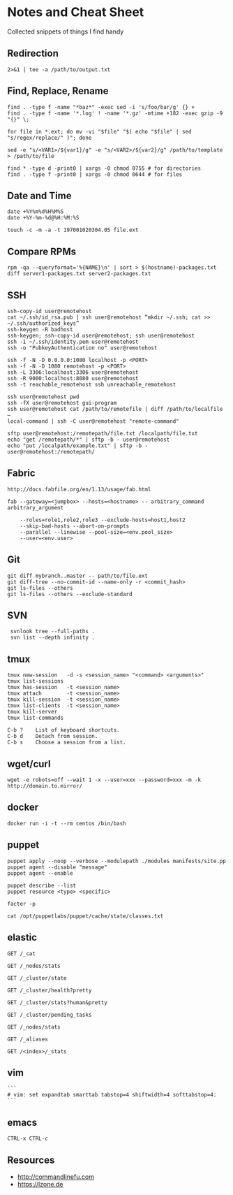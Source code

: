 # Notes and Cheat Sheet

Collected snippets of things I find handy


## Redirection

    2>&1 | tee -a /path/to/output.txt

## Find, Replace, Rename

    find . -type f -name "*baz*" -exec sed -i 's/foo/bar/g' {} +
    find . -type f -name '*.log' ! -name '*.gz' -mtime +182 -exec gzip -9 "{}" \;

    for file in *.ext; do mv -vi "$file" "$( echo "$file" | sed "s/regex/replace/" )"; done

    sed -e "s/<VAR1>/${var1}/g" -e "s/<VAR2>/${var2}/g" /path/to/template > /path/to/file

    find * -type d -print0 | xargs -0 chmod 0755 # for directories
    find . -type f -print0 | xargs -0 chmod 0644 # for files

## Date and Time

    date +%Y%m%d%H%M%S
    date +%Y-%m-%d@%H:%M:%S

    touch -c -m -a -t 197001020304.05 file.ext

## Compare RPMs

    rpm -qa --queryformat='%{NAME}\n' | sort > $(hostname)-packages.txt
    diff server1-packages.txt server2-packages.txt

## SSH

    ssh-copy-id user@remotehost
    cat ~/.ssh/id_rsa.pub | ssh user@remotehost “mkdir ~/.ssh; cat >> ~/.ssh/authorized_keys”
    ssh-keygen -R badhost
    ssh-keygen; ssh-copy-id user@remotehost; ssh user@remotehost
    ssh -i ~/.ssh/identity.pem user@remotehost
    ssh -o "PubkeyAuthentication no" user@remotehost

    ssh -f -N -D 0.0.0.0:1080 localhost -p <PORT>
    ssh -f -N -D 1080 remotehost -p <PORT>
    ssh -L 3306:localhost:3306 user@remotehost
    ssh -R 9000:localhost:8080 user@remotehost
    ssh -t reachable_remotehost ssh unreachable_remotehost

    ssh user@remotehost pwd
    ssh -fX user@remotehost gui-program
    ssh user@remotehost cat /path/to/remotefile | diff /path/to/localfile –
    local-command | ssh -C user@remotehost "remote-command"

    sftp user@remotehost:/remotepath/file.txt /localpath/file.txt
    echo "get /remotepath/*" | sftp -b - user@remotehost
    echo "put /localpath/example.txt" | sftp -b - user@remotehost:/remotepath/

## Fabric
    http://docs.fabfile.org/en/1.13/usage/fab.html

    fab --gateway=<jumpbox> --hosts=<hostname> -- arbitrary_command arbitrary_argument

        --roles=role1,role2,role3 --exclude-hosts=host1,host2
        --skip-bad-hosts --abort-on-prompts
        --parallel --linewise --pool-size=<env.pool_size>
        --user=<env.user>

## Git

    git diff mybranch..master -- path/to/file.ext
    git diff-tree --no-commit-id --name-only -r <commit_hash>
    git ls-files --others
    git ls-files --others --exclude-standard

## SVN

     svnlook tree --full-paths .
     svn list --depth infinity .

## tmux

    tmux new-session   -d -s <session_name> "<command> <arguments>"
    tmux list-sessions
    tmux has-session   -t <session_name>
    tmux attach        -t <session_name>
    tmux kill-session  -t <session_name>
    tmux list-clients  -t <session_name>
    tmux kill-server
    tmux list-commands

    C-b ?    List of keyboard shortcuts.
    C-b d    Detach from session.
    C-b s    Choose a session from a list.

## wget/curl

    wget -e robots=off --wait 1 -x --user=xxx --password=xxx -m -k http://domain.to.mirror/

## docker

    docker run -i -t --rm centos /bin/bash

## puppet

    puppet apply --noop --verbose --modulepath ./modules manifests/site.pp
    puppet agent --disable "message"
    puppet agent --enable

    puppet describe --list
    puppet resource <type> <specific>

    facter -p

    cat /opt/puppetlabs/puppet/cache/state/classes.txt

## elastic

    GET /_cat

    GET /_nodes/stats

    GET /_cluster/state

    GET /_cluster/health?pretty

    GET /_cluster/stats?human&pretty

    GET /_cluster/pending_tasks

    GET /_nodes/stats

    GET /_aliases

    GET /<index>/_stats


## vim

    ```
    # vim: set expandtab smarttab tabstop=4 shiftwidth=4 softtabstop=4:
    ```

## emacs

    CTRL-x CTRL-c

## Resources

  - http://commandlinefu.com
  - https://lzone.de

